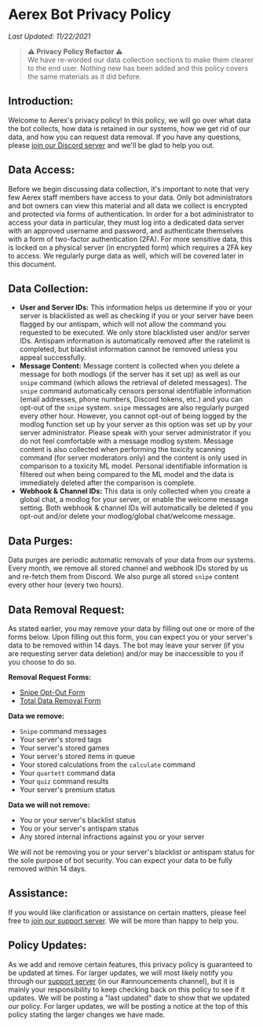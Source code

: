 
# Aerex Bot Privacy Policy
*Last Updated: 11/22/2021*

> **⚠️ Privacy Policy Refactor ⚠️**\
> We have re-worded our data collection sections to make them clearer to the end user. Nothing new has been added and this policy covers the same materials as it did before.

## Introduction:
Welcome to Aerex's privacy policy! In this policy, we will go over what data the bot collects, how data is retained in our systems, how we get rid of our data, and how you can request data removal. If you have any questions, please [join our Discord server](https://discord.gg/BYuUvE4) and we'll be glad to help you out.

## Data Access:
Before we begin discussing data collection, it's important to note that very few Aerex staff members have access to your data. Only bot administrators and bot owners can view this material and all data we collect is encrypted and protected via forms of authentication. In order for a bot administrator to access your data in particular, they must log into a dedicated data server with an approved username and password, and authenticate themselves with a form of two-factor authentication (2FA). For more sensitive data, this is locked on a physical server (in encrypted form) which requires a 2FA key to access. We regularly purge data as well, which will be covered later in this document.

## Data Collection:
* **User and Server IDs:** This information helps us determine if you or your server is blacklisted as well as checking if you or your server have been flagged by our antispam, which will not allow the command you requested to be executed. We only store blacklisted user and/or server IDs. Antispam information is automatically removed after the ratelimit is completed, but blacklist information cannot be removed unless you appeal successfully.
* **Message Content:** Message content is collected when you delete a message for both modlogs (if the server has it set up) as well as our `snipe` command (which allows the retrieval of deleted messages). The `snipe` command automatically censors personal identifiable information (email addresses, phone numbers, Discord tokens, etc.) and you can opt-out of the `snipe` system. `snipe` messages are also regularly purged every other hour. However, you cannot opt-out of being logged by the modlog function set up by your server as this option was set up by your server administrator. Please speak with your server administrator if you do not feel comfortable with a message modlog system. Message content is also collected when performing the toxicity scanning command (for server moderators only) and the content is only used in comparison to a toxicity ML model. Personal identifiable information is filtered out when being compared to the ML model and the data is immediately deleted after the comparison is complete. 
* **Webhook & Channel IDs:** This data is only collected when you create a global chat, a modlog for your server, or enable the welcome message setting. Both webhook & channel IDs will automatically be deleted if you opt-out and/or delete your modlog/global chat/welcome message.

## Data Purges:
Data purges are periodic automatic removals of your data from our systems. Every month, we remove all stored channel and webhook IDs stored by us and re-fetch them from Discord. We also purge all stored `snipe` content every other hour (every two hours). 

## Data Removal Request:
As stated earlier, you may remove your data by filling out one or more of the forms below. Upon filling out this form, you can expect you or your server's data to be removed within 14 days. The bot may leave your server (if you are requesting server data deletion) and/or may be inaccessible to you if you choose to do so.

**Removal Request Forms:**
* [Snipe Opt-Out Form](https://forms.gle/rJKRvJJ43bkofStd6)
* [Total Data Removal Form](https://forms.gle/rJKRvJJ43bkofStd6)

**Data we remove:**
* `Snipe` command messages
* Your server's stored tags
* Your server's stored games
* Your server's stored items in queue
* Your stored calculations from the `calculate` command
* Your `quartett` command data
* Your `quiz` command results
* Your server's premium status

**Data we will not remove:**
* You or your server's blacklist status
* You or your server's antispam status
* Any stored internal infractions against you or your server

We will not be removing you or your server's blacklist or antispam status for the sole purpose of bot security. You can expect your data to be fully removed within 14 days.

## Assistance:
If you would like clarification or assistance on certain matters, please feel free to [join our support server](https://discord.gg/BYuUvE4). We will be more than happy to help you.

## Policy Updates:
As we add and remove certain features, this privacy policy is guaranteed to be updated at times. For larger updates, we will most likely notify you through our [support server](https://discord.gg/BYuUvE4) (in our #announcements channel), but it is mainly your responsibility to keep checking back on this policy to see if it updates. We will be posting a "last updated" date to show that we updated our policy. For larger updates, we will be posting a notice at the top of this policy stating the larger changes we have made.
